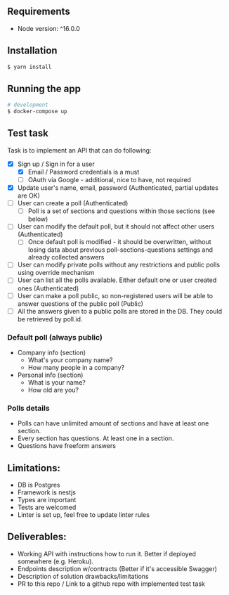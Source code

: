 ## Requirements
* Node version: ^16.0.0

## Installation

```bash
$ yarn install
```

## Running the app

```bash
# development
$ docker-compose up
```

## Test task
Task is to implement an API that can do following:
- [x] Sign up / Sign in for a user
  - [x] Email / Password credentials is a must
  - [ ] OAuth via Google - additional, nice to have, not required
- [x] Update user's name, email, password (Authenticated, partial updates are OK)
- [ ] User can create a poll (Authenticated)
  - [ ] Poll is a set of sections and questions within those sections (see below)
- [ ] User can modify the default poll, but it should not affect other users (Authenticated)
  - [ ] Once default poll is modified - it should be overwritten, without losing data about previous poll-sections-questions settings and already collected answers
- [ ] User can modify private polls without any restrictions and public polls using override mechanism
- [ ] User can list all the polls available. Either default one or user created ones (Authenticated)
- [ ] User can make a poll public, so non-registered users will be able to answer questions of the public poll (Public)
- [ ] All the answers given to a public polls are stored in the DB. They could be retrieved by poll.id.

### Default poll (always public)
* Company info (section)
  * What's your company name?
  * How many people in a company?
* Personal info (section)
  * What is your name?
  * How old are you?

### Polls details
* Polls can have unlimited amount of sections and have at least one section. 
* Every section has questions. At least one in a section.
* Questions have freeform answers

## Limitations:
* DB is Postgres
* Framework is nestjs
* Types are important
* Tests are welcomed
* Linter is set up, feel free to update linter rules

## Deliverables:
* Working API with instructions how to run it. Better if deployed somewhere (e.g. Heroku).
* Endpoints description w/contracts (Better if it's accessible Swagger)
* Description of solution drawbacks/limitations
* PR to this repo / Link to a github repo with implemented test task
